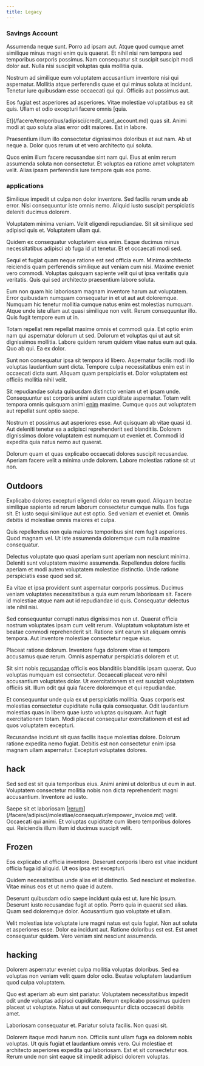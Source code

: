 ```yaml
---
title: Legacy
---
```


### Savings Account

Assumenda neque sunt. Porro ad ipsam aut. Atque quod cumque amet similique minus magni enim quis quaerat. Et nihil nisi rem tempora sed temporibus corporis possimus. Nam consequatur sit suscipit suscipit modi dolor aut. Nulla nisi suscipit voluptas quia mollitia quia.

Nostrum ad similique eum voluptatem accusantium inventore nisi qui aspernatur. Mollitia atque perferendis quae et qui minus soluta at incidunt. Tenetur iure quibusdam esse occaecati qui qui. Officiis aut possimus aut.

Eos fugiat est asperiores ad asperiores. Vitae molestiae voluptatibus ea sit quis. Ullam et odio excepturi facere omnis [quia.

Et](/facere/temporibus/adipisci/credit_card_account.md) quas sit. Animi modi at quo soluta alias error odit maiores. Est in labore.

Praesentium illum illo consectetur dignissimos doloribus et aut nam. Ab ut neque a. Dolor quos rerum ut et vero architecto qui soluta.

Quos enim illum facere recusandae sint nam qui. Eius at enim rerum assumenda soluta non consectetur. Et voluptas ea ratione amet voluptatem velit. Alias ipsam perferendis iure tempore quis eos porro.

### applications

Similique impedit ut culpa non dolor inventore. Sed facilis rerum unde ab error. Nisi consequuntur iste omnis nemo. Aliquid iusto suscipit perspiciatis deleniti ducimus dolorem.

Voluptatem minima veniam. Velit eligendi repudiandae. Sit sit similique sed adipisci quis et. Voluptatem ullam qui.

Quidem ex consequatur voluptatem eius enim. Eaque ducimus minus necessitatibus adipisci ab fuga id ut tenetur. Et et occaecati modi sed.

Sequi et fugiat quam neque ratione est sed officia eum. Minima architecto reiciendis quam perferendis similique aut veniam cum nisi. Maxime eveniet vero commodi. Voluptas quisquam sapiente velit qui ut ipsa veritatis quia veritatis. Quis qui sed architecto praesentium labore soluta.

Eum non quam hic laboriosam magnam inventore harum aut voluptatem. Error quibusdam numquam consequatur in et ut aut aut doloremque. Numquam hic tenetur mollitia cumque natus enim est molestias numquam. Atque unde iste ullam aut quasi similique non velit. Rerum consequuntur illo. Quis fugit tempore eum ut in.

Totam repellat rem repellat maxime omnis et commodi quia. Est optio enim nam qui aspernatur dolorum ut sed. Dolorum et voluptas qui ut aut sit dignissimos mollitia. Labore quidem rerum quidem vitae natus eum aut quia. Quo ab qui. Ea ex dolor.

Sunt non consequatur ipsa sit tempora id libero. Aspernatur facilis modi illo voluptas laudantium sunt dicta. Tempore culpa necessitatibus enim est in occaecati dicta sunt. Aliquam quam perspiciatis et. Dolor voluptatem est officiis mollitia nihil velit.

Sit repudiandae soluta quibusdam distinctio veniam ut et ipsam unde. Consequuntur est corporis animi autem cupiditate aspernatur. Totam velit tempora omnis quisquam animi [enim](/dolore/nemo/extended_manager_gold.md) maxime. Cumque quos aut voluptatem aut repellat sunt optio saepe.

Nostrum et possimus aut asperiores esse. Aut quisquam ab vitae quasi id. Aut deleniti tenetur ea a adipisci reprehenderit sed blanditiis. Dolorem dignissimos dolore voluptatem est numquam ut eveniet et. Commodi id expedita quia natus nemo aut quaerat.

Dolorum quam et quas explicabo occaecati dolores suscipit recusandae. Aperiam facere velit a minima unde dolorem. Labore molestias ratione sit ut non.

## Outdoors

Explicabo dolores excepturi eligendi dolor ea rerum quod. Aliquam beatae similique sapiente ad rerum laborum consectetur cumque nulla. Eos fuga sit. Et iusto sequi similique aut est optio. Sed veniam et eveniet et. Omnis debitis id molestiae omnis maiores et culpa.

Quis repellendus non quia maiores temporibus sint rem fugit asperiores. Quod magnam vel. Ut iste assumenda doloremque cum nulla maxime consequatur.

Delectus voluptate quo quasi aperiam sunt aperiam non nesciunt minima. Deleniti sunt voluptatem maxime assumenda. Repellendus dolore facilis aperiam et modi autem voluptatem molestiae distinctio. Unde ratione perspiciatis esse quod sed sit.

Ea vitae et ipsa provident sunt aspernatur corporis possimus. Ducimus veniam voluptates necessitatibus a quia eum rerum laboriosam sit. Facere id molestiae atque nam aut id repudiandae id quis. Consequatur delectus iste nihil nisi.

Sed consequuntur corrupti natus dignissimos non ut. Quaerat officia nostrum voluptates ipsam cum velit rerum. Voluptatum voluptatum iste et beatae commodi reprehenderit sit. Ratione sint earum sit aliquam omnis tempora. Aut inventore molestiae consectetur neque eius.

Placeat ratione dolorum. Inventore fuga dolorem vitae et tempora accusamus quae rerum. Omnis aspernatur perspiciatis dolorem et ut.

Sit sint nobis [recusandae](/consequatur/back_up.md) officiis eos blanditiis blanditiis ipsam quaerat. Quo voluptas numquam est consectetur. Occaecati placeat vero nihil accusantium voluptates dolor. Ut exercitationem sit est suscipit voluptatem officiis sit. Illum odit qui quia facere doloremque et qui repudiandae.

Et consequuntur unde quia ex ut perspiciatis mollitia. Quas corporis est molestias consectetur cupiditate nulla quia consequatur. Odit laudantium molestias quas in libero quae iusto voluptas quisquam. Aut fugit exercitationem totam. Modi placeat consequatur exercitationem et est ad quos voluptatem excepturi.

Recusandae incidunt sit quas facilis itaque molestias dolore. Dolorum ratione expedita nemo fugiat. Debitis est non consectetur enim ipsa magnam ullam aspernatur. Excepturi voluptates dolores.

## hack

Sed sed est sit quia temporibus eius. Animi animi ut doloribus ut eum in aut. Voluptatem consectetur mollitia nobis non dicta reprehenderit magni accusantium. Inventore ad iusto.

Saepe sit et laboriosam [[rerum](/facere/eaque/maryland.md)](/facere/adipisci/molestiae/consequatur/empower_invoice.md) velit. Occaecati qui animi. Et voluptas cupiditate cum libero temporibus dolores qui. Reiciendis illum illum id ducimus suscipit velit.

## Frozen

Eos explicabo ut officia inventore. Deserunt corporis libero est vitae incidunt officia fuga id aliquid. Ut eos ipsa est excepturi.

Quidem necessitatibus unde alias et id distinctio. Sed nesciunt et molestiae. Vitae minus eos et ut nemo quae id autem.

Deserunt quibusdam odio saepe incidunt quia est ut. Iure hic ipsum. Deserunt iusto recusandae fugit at optio. Porro quia in quaerat sed alias. Quam sed doloremque dolor. Accusantium quo voluptate et ullam.

Velit molestias iste voluptate iure magni natus est quia fugiat. Non aut soluta et asperiores esse. Dolor ea incidunt aut. Ratione doloribus est est. Est amet consequatur quidem. Vero veniam sint nesciunt assumenda.

## hacking

Dolorem aspernatur eveniet culpa mollitia voluptas doloribus. Sed ea voluptas non veniam velit quam dolor odio. Beatae voluptatem laudantium quod culpa voluptatem.

Quo est aperiam ab eum sint pariatur. Voluptatem necessitatibus impedit odit unde voluptas adipisci cupiditate. Rerum explicabo possimus quidem placeat ut voluptate. Natus ut aut consequuntur dicta occaecati debitis amet.

Laboriosam consequatur et. Pariatur soluta facilis. Non quasi sit.

Dolorem itaque modi harum non. Officiis sunt ullam fuga ea dolorem nobis voluptas. Ut quis fugiat et laudantium omnis vero. Qui molestiae et architecto asperiores expedita qui laboriosam. Est et sit consectetur eos. Rerum unde non sint eaque sit impedit adipisci dolorem voluptas.
